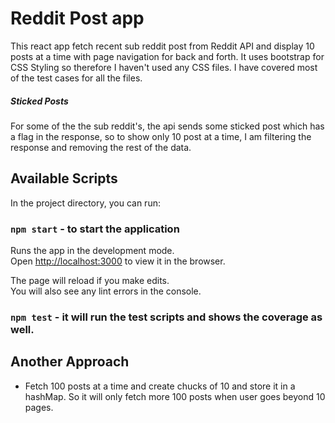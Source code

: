 # Reddit Post app

This react app fetch recent sub reddit post from Reddit API and display 10 posts at a time with page navigation for back and forth. It uses bootstrap for CSS Styling so therefore I haven't used any CSS files. I have covered most of the test cases for all the files.

##### Sticked Posts
For some of the the sub reddit's, the api sends some sticked post which has a flag in the response, so to show only 10 post at a time, I am filtering the response and removing the rest of the data.

## Available Scripts

In the project directory, you can run:

### `npm start` - to start the application

Runs the app in the development mode.\
Open [http://localhost:3000](http://localhost:3000) to view it in the browser.

The page will reload if you make edits.\
You will also see any lint errors in the console.

### `npm test` - it will run the test scripts and shows the coverage as well.


## Another Approach

- Fetch 100 posts at a time and create chucks of 10 and store it in a hashMap. So it will only fetch more 100 posts when user goes beyond 10 pages.
